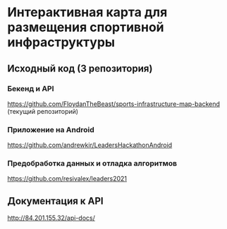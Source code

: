 # Интерактивная карта для размещения спортивной инфраструктуры

## Исходный код (3 репозитория)

### Бекенд и API

https://github.com/FloydanTheBeast/sports-infrastructure-map-backend (текущий репозиторий)

### Приложение на Android

https://github.com/andrewkir/LeadersHackathonAndroid

### Предобработка данных и отладка алгоритмов

https://github.com/resivalex/leaders2021

## Документация к API

http://84.201.155.32/api-docs/
